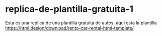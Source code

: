 # replica-de-plantilla-gratuita-1
Esta es una replica de una plantilla gratuita de autos, aqui esta la plantilla
https://html.design/download/rento-car-rental-html-template/

